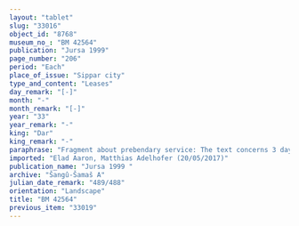 ```yaml
---
layout: "tablet"
slug: "33016"
object_id: "8768"
museum_no_: "BM 42564"
publication: "Jursa 1999"
page_number: "206"
period: "Each"
place_of_issue: "Sippar city"
type_and_content: "Leases"
day_remark: "[-]"
month: "-"
month_remark: "[-]"
year: "33"
year_remark: "-"
king: "Dar"
king_remark: "-"
paraphrase: "Fragment about prebendary service: The text concerns 3 days of the brewer&rsquo;s prebend in Ta&scaron;rīt before &Scaron;ama&scaron; in the Ebabbar. At least 2 witnesses and the scribe: Bēl-uballiṭ/broken name//Gahal."
imported: "Elad Aaron, Matthias Adelhofer (20/05/2017)"
publication_name: "Jursa 1999 "
archive: "Šangû-Šamaš A"
julian_date_remark: "489/488"
orientation: "Landscape"
title: "BM 42564"
previous_item: "33019"
---
```

